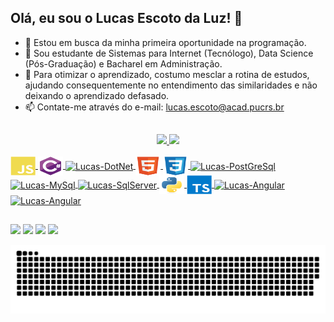 ## Olá, eu sou o Lucas Escoto da Luz! 👋


- 🔭 Estou em busca da minha primeira oportunidade na programação.
- 🌱 Sou estudante de Sistemas para Internet (Tecnólogo), Data Science (Pós-Graduação) e Bacharel em Administração.
- 🌱 Para otimizar o aprendizado, costumo mesclar a rotina de estudos, ajudando consequentemente no entendimento das similaridades e não deixando o aprendizado defasado.
- 📫 Contate-me através do e-mail: lucas.escoto@acad.pucrs.br 

## 
<div align="center">
  <a href="https://github.com/lucasescotodaluz">
  <img height="180em" src="https://github-readme-stats.vercel.app/api?username=lucasescotodaluz&show_icons=true&theme=merko&include_all_commits=true&count_private=true"/>
  <img height="180em" src="https://github-readme-stats.vercel.app/api/top-langs/?username=lucasescotodaluz&layout=compact&langs_count=7&theme=merko"/>
</div>
<div style="display: inline_block"><br>
  <img align="center" alt="Lucas-Js" height="30" width="40" src="https://raw.githubusercontent.com/devicons/devicon/master/icons/javascript/javascript-plain.svg">
  <img align="center" alt="Lucas-Csharp" height="30" width="40" src="https://raw.githubusercontent.com/devicons/devicon/master/icons/csharp/csharp-original.svg">
  <img align="center" alt="Lucas-DotNet" height="30" width="80" src="https://img.shields.io/badge/.NET-5C2D91?style=for-the-badge&logo=.net&logoColor=white">  
  <img align="center" alt="Lucas-HTML" height="30" width="40" src="https://raw.githubusercontent.com/devicons/devicon/master/icons/html5/html5-original.svg">
  <img align="center" alt="Lucas-CSS" height="30" width="40" src="https://raw.githubusercontent.com/devicons/devicon/master/icons/css3/css3-original.svg">
  <img align="center" alt="Lucas-PostGreSql" height="30" width="60" src="https://cdn.jsdelivr.net/gh/devicons/devicon/icons/postgresql/postgresql-plain-wordmark.svg">
  <img align="center" alt="Lucas-MySql" height="30" width="80" src="https://img.shields.io/badge/MySQL-00000F?style=for-the-badge&logo=mysql&logoColor=white">
  <img align="center" alt="Lucas-SqlServer" height="30" width="80" src="https://img.shields.io/badge/Microsoft_SQL_Server-CC2927?style=for-the-badge&logo=microsoft-sql-server&logoColor=white">  
   <img align="center" alt="Lucas-Python" height="30" width="40" src="https://raw.githubusercontent.com/devicons/devicon/master/icons/python/python-original.svg">
  <img align="center" alt="Lucas-Ts" height="30" width="40" src="https://raw.githubusercontent.com/devicons/devicon/master/icons/typescript/typescript-plain.svg">
  <img align="center" alt="Lucas-Angular" height="30" width="80" src="https://img.shields.io/badge/Angular-DD0031?style=for-the-badge&logo=angular&logoColor=white">
  <img align="center" alt="Lucas-Angular" height="30" width="80" src="https://cdn.jsdelivr.net/gh/devicons/devicon/icons/react/react-original.svg">
  
 
</div>
  
  ##
  
  <div> 

  <a href="https://www.instagram.com/escotodaluz/" target="_blank"><img src="https://img.shields.io/badge/-Instagram-%23E4405F?style=for-the-badge&logo=instagram&logoColor=white" target="_blank"></a>
  <a href = "mailto:lucas.escoto@acad.pucrs.br"><img src="https://img.shields.io/badge/-Gmail-%23333?style=for-the-badge&logo=gmail&logoColor=white" target="_blank"></a>
  <a href="https://www.linkedin.com/in/lucas-escoto-da-luz-342616174/" target="_blank"><img src="https://img.shields.io/badge/-LinkedIn-%230077B5?style=for-the-badge&logo=linkedin&logoColor=white" target="_blank"></a> 
      <a href="https://wa.me/5551996251212" target="_blank"><img src="https://img.shields.io/badge/WhatsApp-25D366?style=for-the-badge&logo=whatsapp&logoColor=white" target="_blank"></a> 
 
  ![Snake animation](https://github.com/LucasEscotoDaLuz/lucasescotodaluz1/blob/output/github-contribution-grid-snake.svg)
 
</div>

